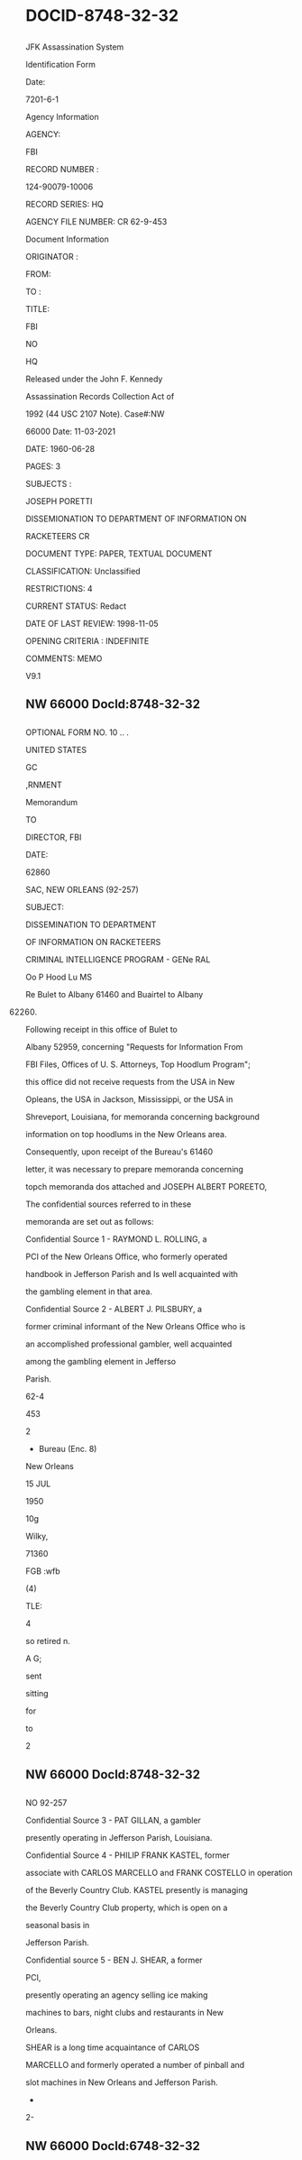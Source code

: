 # DOCID-8748-32-32

##
JFK Assassination System

Identification Form

Date:

7201-6-1

Agency Information

AGENCY:

FBI

RECORD NUMBER :

124-90079-10006

RECORD SERIES: HQ

AGENCY FILE NUMBER: CR 62-9-453

Document Information

ORIGINATOR :

FROM:

TO :

TITLE:

FBI

NO

HQ

Released under the John F. Kennedy

Assassination Records Collection Act of

1992 (44 USC 2107 Note). Case#:NW

66000 Date: 11-03-2021

DATE: 1960-06-28

PAGES: 3

SUBJECTS :

JOSEPH PORETTI

DISSEMIONATION TO DEPARTMENT OF INFORMATION ON

RACKETEERS CR

DOCUMENT TYPE: PAPER, TEXTUAL DOCUMENT

CLASSIFICATION: Unclassified

RESTRICTIONS: 4

CURRENT STATUS: Redact

DATE OF LAST REVIEW: 1998-11-05

OPENING CRITERIA : INDEFINITE

COMMENTS: MEMO

V9.1

NW 66000 Docld:8748-32-32
---

##
OPTIONAL FORM NO. 10 .. .

UNITED STATES

GC

,RNMENT

Memorandum

TO

DIRECTOR, FBI

DATE:

62860

SAC, NEW ORLEANS (92-257)

SUBJECT:

DISSEMINATION TO DEPARTMENT

OF INFORMATION ON RACKETEERS

CRIMINAL INTELLIGENCE PROGRAM - GENe RAL

Oo P Hood Lu MS

Re Bulet to Albany 61460 and Buairtel to Albany

62260.

Following receipt in this office of Bulet to

Albany 52959, concerning "Requests for Information From

FBI Files, Offices of U. S. Attorneys, Top Hoodlum Program";

this office did not receive requests from the USA in New

Opleans, the USA in Jackson, Mississippi, or the USA in

Shreveport, Louisiana, for memoranda concerning background

information on top hoodlums in the New Orleans area.

Consequently, upon receipt of the Bureau's 61460

letter, it was necessary to prepare memoranda concerning

topch memoranda dos attached and JOSEPH ALBERT POREETO,

The confidential sources referred to in these

memoranda are set out as follows:

Confidential Source 1 - RAYMOND L. ROLLING, a

PCI of the New Orleans Office, who formerly operated

handbook in Jefferson Parish and Is well acquainted with

the gambling element in that area.

Confidential Source 2 - ALBERT J. PILSBURY, a

former criminal informant of the New Orleans Office who is

an accomplished professional gambler, well acquainted

among the gambling element in Jefferso

Parish.

62-4

453

2

- Bureau (Enc. 8)

New Orleans

15 JUL

1950

10g

Wilky,

71360

FGB :wfb

(4)

TLE:

4

so retired n.

A G;

sent

sitting

for

to

2

NW 66000 Docld:8748-32-32
---

##
NO 92-257

Confidential Source 3 - PAT GILLAN, a gambler

presently operating in Jefferson Parish, Louisiana.

Confidential Source 4 - PHILIP FRANK KASTEL, former

associate with CARLOS MARCELLO and FRANK COSTELLO in operation

of the Beverly Country Club. KASTEL presently is managing

the Beverly Country Club property, which is open on a

seasonal basis in

Jefferson Parish.

Confidential source 5 - BEN J. SHEAR, a former

PCI,

presently operating an agency selling ice making

machines to bars, night clubs and restaurants in New

Orleans.

SHEAR is a long time acquaintance of CARLOS

MARCELLO and formerly operated a number of pinball and

slot machines in New Orleans and Jefferson Parish.

-

2-

NW 66000 Docld:6748-32-32
---


